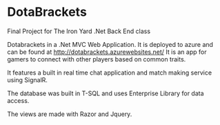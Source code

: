# DotaBrackets
Final Project for The Iron Yard .Net Back End class

Dotabrackets in a .Net MVC Web Application. It is deployed to azure and can be found at http://dotabrackets.azurewebsites.net/
It is an app for gamers to connect with other players based on common traits. 

It features a built in real time chat application and match making service using SignalR.

The database was built in T-SQL and uses Enterprise Library for data access. 

The views are made with Razor and Jquery.
